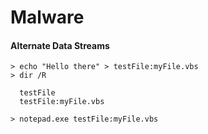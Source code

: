 # Malware

#### Alternate Data Streams

```
> echo "Hello there" > testFile:myFile.vbs 
> dir /R

  testFile
  testFile:myFile.vbs 
  
> notepad.exe testFile:myFile.vbs
```
